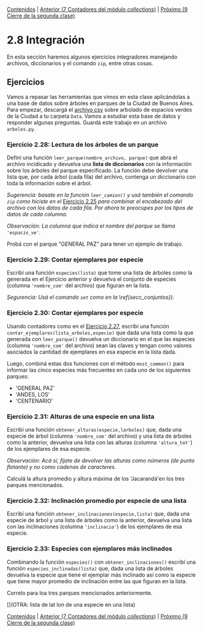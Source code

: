 [Contenidos](../Contenidos.md) \| [Anterior (7 Contadores del módulo _collections_)](07_Contadores.md) \| [Próximo (9 Cierre de la segunda clase)](09_CierreClase.md)

# 2.8 Integración

En esta sección haremos algunos ejercicios integradores manejando archivos, diccionarios y el comando `zip`, entre otras cosas.

## Ejercicios

Vamos a repasar las herramientas que vimos en esta clase aplicándolas a una base de datos sobre árboles en parques de la Ciudad de Buenos Aires. Para empezar, descargá el [archivo csv](https://data.buenosaires.gob.ar/dataset/arbolado-espacios-verdes) sobre arbolado de espacios verdes de la Ciudad a tu carpeta `Data`. Vamos a estudiar esta base de datos y responder algunas preguntas. Guardá este trabajo en un archivo `arboles.py`.

### Ejercicio 2.28: Lectura de los árboles de un parque
Definí una función `leer_parque(nombre_archivo, parque)` que abra el archivo incidicado y devuelva una **lista de diccionarios** con la información sobre los árboles del parque especificado. La función debe devolver una lista que, por cada árbol (cada fila) del archivo, contenga un diccionario con toda la información sobre el árbol. 

_Sugerencia: basate en la función `leer_camion()` y usá también el comando `zip` como hiciste en el_ [Ejercicio 2.25](../02_Datos/06_Secuencias.md#ejercicio-225-la-función-zip) _para combinar el encabezado del archivo con los datos de cada fila. Por ahora te preocupes por los tipos de datos de cada columna._

_Observación: La columna que indica el nombre del parque se llama `'espacio_ve'`._

Probá con el parque "GENERAL PAZ" para tener un ejemplo de trabajo.

### Ejercicio 2.29: Contar ejemplares por especie
Escribí una función `especies(lista)` que tome una lista de árboles como la generada en el Ejercicio anterior y devuelva el conjunto de especies (columna `'nombre_com'` del archivo) que figuran en la lista.

_Ṣegurencia: Usá el comando `set` como en la \ref{secc_conjuntos})._

### Ejercicio 2.30: Contar ejemplares por especie
Usando contadores como en el [Ejercicio 2.27](../02_Datos/07_Contadores.md#ejercicio-227-contadores), escribí una función `contar_ejemplares(lista_arboles,especie)` que dada una lista como la que generada con `leer_parque()` devuelva un diccionario en el que las especies (columna `'nombre_com'` del archivo) sean las claves y tengan como valores asociados la cantidad de ejemplares en esa especie en la lista dada.

Luego, combiná estas dos funciones con el método `most_common()` para informar las cinco especies más frecuentes en cada uno de los siguientes parques:

- 'GENERAL PAZ'
- 'ANDES, LOS'
- 'CENTENARIO'

### Ejercicio 2.31: Alturas de una especie en una lista
Escribí una función `obtener_alturas(especie,larboles)` que, dada una especie de árbol (columna `'nombre_com'` del archivo) y una lista de árboles como la anterior, devuelva una lista con las alturas (columna `'altura_tot'`) de los ejemplares de esa especie. 

_Observación: Acá sí, fijate de devolver las alturas como números (de punto flotante) y no como cadenas de caracteres_.

Calculá la altura promedio y altura máxima de los 'Jacarandá'en los tres parques mencionados.

### Ejercicio 2.32: Inclinación promedio por especie de una lista
Escribí una función `obtener_inclinaciones(especie,lista)` que, dada una especie de árbol y una lista de árboles como la anterior, devuelva una lista con las inclinaciones (columna `'inclinacio'`) de los ejemplares de esa especie. 

### Ejercicio 2.33: Especies con ejemplares más inclinados
Combinando la función `especies()` con `obtener_inclinaciones()` escribí una función `especies_inclinadas(lista)` que, dada una lista de árboles devuelva la especie que tiene el ejemplar más inclinado así como la especie que tiene mayor promedio de inclinación entre las que figuran en la lista.

Correlo para loa tres parques mencionados anteriormente.

[](OTRA: lista de lat lon de una especie en una lista)









[Contenidos](../Contenidos.md) \| [Anterior (7 Contadores del módulo _collections_)](07_Contadores.md) \| [Próximo (9 Cierre de la segunda clase)](09_CierreClase.md)

